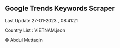 

## Google Trends Keywords Scraper 
 
Last Update 27-01-2023 , 08:41:21

Country List :
VIETNAM.json



© Abdul Muttaqin 
